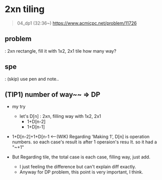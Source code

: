 # 2xn tiling

> 04_dp1 (32:36~)
<https://www.acmicpc.net/problem/11726>

## problem
: 2xn rectangle,  fill it with 1x2, 2x1 tile
  how many way?

## spe
: (skip) use pen and note..

## (TIP1) number of way~~ => DP

- my try
  - let's D[n] : 2xn, filling way with 1x2, 2x1
    - 1+D[n-2]
    - 1+D[n-1]

- 1+D[n-2]+1+D[n-1   <--(WIK) Regarding 'Making 1', D[n] is operation numbers.
                               so each case's result is after 1 operaion's resu
			       lt. so it had a "~+1"

- But Regarding tile, the total case is each case, filling way, just add.
  - I just feeling the difference but can't explain diff exactly.
  - Anyway for DP problem, this point is very important, I think.


